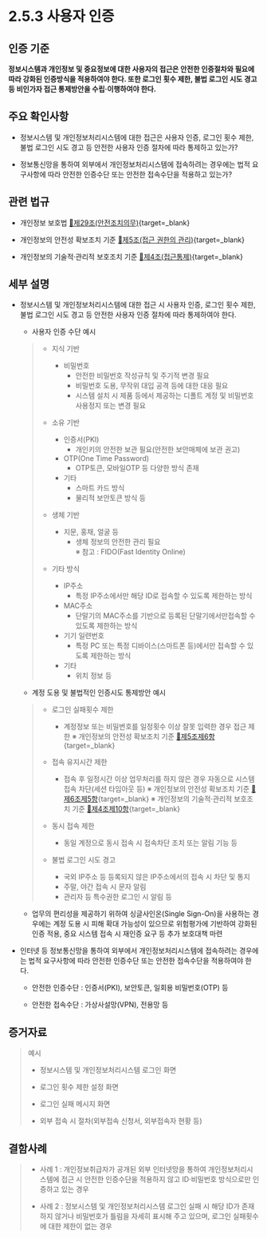# 2.5.3 사용자 인증

## 인증 기준

**정보시스템과 개인정보 및 중요정보에 대한 사용자의 접근은 안전한 인증절차와 필요에 따라 강화된 인증방식을 적용하여야 한다. 또한 로그인 횟수 제한, 불법 로그인 시도 경고 등 비인가자 접근 통제방안을 수립·이행하여야 한다.**

## 주요 확인사항

- 정보시스템 및 개인정보처리시스템에 대한 접근은 사용자 인증, 로그인 횟수 제한, 불법 로그인 시도 경고 등 안전한 사용자 인증 절차에 따라 통제하고 있는가?

- 정보통신망을 통하여 외부에서 개인정보처리시스템에 접속하려는 경우에는 법적 요구사항에 따라 안전한 인증수단 또는 안전한 접속수단을 적용하고 있는가?

## 관련 법규

- 개인정보 보호법 [🔗제29조(안전조치의무)](https://www.law.go.kr/법령/개인정보보호법/제29조 "새 창에서 열기"){target=_blank}

- 개인정보의 안전성 확보조치 기준 [🔗제5조(접근 권한의 관리)](https://www.law.go.kr/행정규칙/(개인정보보호위원회)개인정보의안전성확보조치기준/제5조 "새 창에서 열기"){target=_blank}

- 개인정보의 기술적·관리적 보호조치 기준 [🔗제4조(접근통제)](https://www.law.go.kr/행정규칙/(개인정보보호위원회)개인정보의기술적·관리적보호조치기준/제4조 "새 창에서 열기"){target=_blank}

## 세부 설명

- 정보시스템 및 개인정보처리시스템에 대한 접근 시 사용자 인증, 로그인 횟수 제한, 불법 로그인 시도 경고 등 안전한 사용자 인증 절차에 따라 통제하여야 한다.

    - 사용자 인증 수단 예시
    >
    > - 지식 기반
    >     - 비밀번호
    >         - 안전한 비밀번호 작성규칙 및 주기적 변경 필요
    >         - 비밀번호 도용, 무작위 대입 공격 등에 대한 대응 필요
    >         - 시스템 설치 시 제품 등에서 제공하는 디폴트 계정 및 비밀번호 사용정지 또는 변경 필요
    >
    > - 소유 기반
    >     - 인증서(PKI)
    >         - 개인키의 안전한 보관 필요(안전한 보안매체에 보관 권고)
    >     - OTP(One Time Password)
    >         - OTP토큰, 모바일OTP 등 다양한 방식 존재
    >     - 기타
    >         - 스마트 카드 방식
    >         - 물리적 보안토큰 방식 등
    >
    > - 생체 기반
    >     - 지문, 홍채, 얼굴 등
    >         - 생체 정보의 안전한 관리 필요  
    >           ※ 참고 : FIDO(Fast Identity Online)
    >
    > - 기타 방식
    >     - IP주소
    >         - 특정 IP주소에서만 해당 ID로 접속할 수 있도록 제한하는 방식
    >     - MAC주소
    >         - 단말기의 MAC주소를 기반으로 등록된 단말기에서만접속할 수 있도록 제한하는 방식
    >     - 기기 일련번호
    >         - 특정 PC 또는 특정 디바이스(스마트폰 등)에서만 접속할 수 있도록 제한하는 방식
    >     - 기타
    >         - 위치 정보 등

    - 계정 도용 및 불법적인 인증시도 통제방안 예시
    >
    > - 로그인 실패횟수 제한
    >     - 계정정보 또는 비밀번호를 일정횟수 이상 잘못 입력한 경우 접근 제한
    >       ※ 개인정보의 안전성 확보조치 기준 [🔗제5조제6항](https://www.law.go.kr/행정규칙/(개인정보보호위원회)개인정보의안전성확보조치기준/제5조제6항 "새 창에서 열기"){target=_blank}
    >
    > - 접속 유지시간 제한
    >     - 접속 후 일정시간 이상 업무처리를 하지 않은 경우 자동으로 시스템 접속 차단(세션 타임아웃 등)
    >       ※ 개인정보의 안전성 확보조치 기준 [🔗제6조제5항](https://www.law.go.kr/행정규칙/(개인정보보호위원회)개인정보의안전성확보조치기준/제6조제5항 "새 창에서 열기"){target=_blank}
    >       ※ 개인정보의 기술적·관리적 보호조치 기준 [🔗제4조제10항](https://www.law.go.kr/행정규칙/(개인정보보호위원회)개인정보의기술적·관리적보호조치기준/제4조제10항 "새 창에서 열기"){target=_blank}
    >
    > - 동시 접속 제한
    >     - 동일 계정으로 동시 접속 시 접속차단 조치 또는 알림 기능 등
    >
    > - 불법 로그인 시도 경고
    >     - 국외 IP주소 등 등록되지 않은 IP주소에서의 접속 시 차단 및 통지
    >     - 주말, 야간 접속 시 문자 알림
    >     - 관리자 등 특수권한 로그인 시 알림 등

    - 업무의 편리성을 제공하기 위하여 싱글사인온(Single Sign-On)을 사용하는 경우에는 계정 도용 시 피해 확대 가능성이 있으므로 위험평가에 기반하여 강화된 인증 적용, 중요 시스템 접속 시 재인증 요구 등 추가 보호대책 마련

- 인터넷 등 정보통신망을 통하여 외부에서 개인정보처리시스템에 접속하려는 경우에는 법적 요구사항에 따라 안전한 인증수단 또는 안전한 접속수단을 적용하여야 한다.

    - 안전한 인증수단 : 인증서(PKI), 보안토큰, 일회용 비밀번호(OTP) 등

    - 안전한 접속수단 : 가상사설망(VPN), 전용망 등

## 증거자료

> 예시
>
> - 정보시스템 및 개인정보처리시스템 로그인 화면
>
> - 로그인 횟수 제한 설정 화면
>
> - 로그인 실패 메시지 화면
>
> - 외부 접속 시 절차(외부접속 신청서, 외부접속자 현황 등)

## 결함사례

> - 사례 1 : 개인정보취급자가 공개된 외부 인터넷망을 통하여 개인정보처리시스템에 접근 시 안전한 인증수단을 적용하지 않고 ID·비밀번호 방식으로만 인증하고 있는 경우
>
> - 사례 2 : 정보시스템 및 개인정보처리시스템 로그인 실패 시 해당 ID가 존재하지 않거나 비밀번호가 틀림을 자세히 표시해 주고 있으며, 로그인 실패횟수에 대한 제한이 없는 경우
